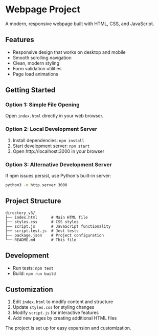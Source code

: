 # Webpage Project

A modern, responsive webpage built with HTML, CSS, and JavaScript.

## Features

- Responsive design that works on desktop and mobile
- Smooth scrolling navigation
- Clean, modern styling
- Form validation utilities
- Page load animations

## Getting Started

### Option 1: Simple File Opening
Open `index.html` directly in your web browser.

### Option 2: Local Development Server
1. Install dependencies: `npm install`
2. Start development server: `npm start`
3. Open http://localhost:3000 in your browser

### Option 3: Alternative Development Server
If npm issues persist, use Python's built-in server:
```bash
python3 -m http.server 3000
```

## Project Structure

```
directory_v3/
├── index.html      # Main HTML file
├── styles.css      # CSS styles
├── script.js       # JavaScript functionality
├── script.test.js  # Jest tests
├── package.json    # Project configuration
└── README.md       # This file
```

## Development

- Run tests: `npm test`
- Build: `npm run build`

## Customization

1. Edit `index.html` to modify content and structure
2. Update `styles.css` for styling changes
3. Modify `script.js` for interactive features
4. Add new pages by creating additional HTML files

The project is set up for easy expansion and customization.